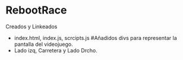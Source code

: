 # RebootRace

Creados y Linkeados
 - index.html, index.js, scrcipts.js
#Añadidos divs para representar la pantalla del videojuego.
 - Lado izq, Carretera y Lado Drcho.
